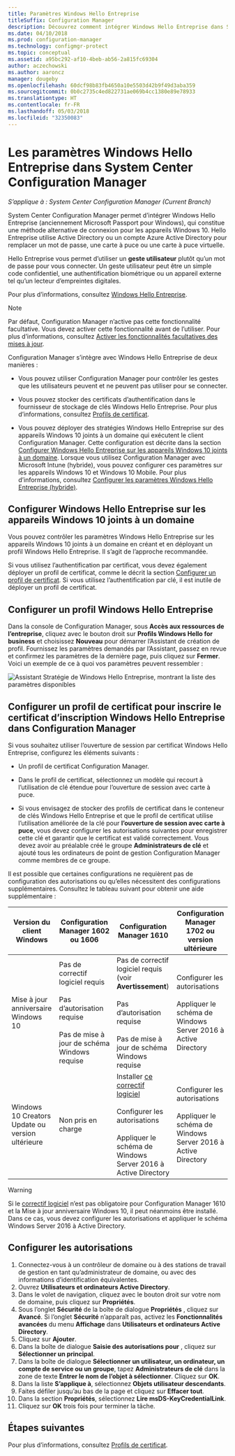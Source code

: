 ```yaml
---
title: Paramètres Windows Hello Entreprise
titleSuffix: Configuration Manager
description: Découvrez comment intégrer Windows Hello Entreprise dans System Center Configuration Manager.
ms.date: 04/10/2018
ms.prod: configuration-manager
ms.technology: configmgr-protect
ms.topic: conceptual
ms.assetid: a95bc292-af10-4beb-ab56-2a815fc69304
author: aczechowski
ms.author: aaroncz
manager: dougeby
ms.openlocfilehash: 60dcf98b83fb4650a10e5503d42b9f49d3aba359
ms.sourcegitcommit: 0b0c2735c4ed822731ae069b4cc1380e89e78933
ms.translationtype: HT
ms.contentlocale: fr-FR
ms.lasthandoff: 05/03/2018
ms.locfileid: "32350083"
---
```

# <a name="windows-hello-for-business-settings-in-system-center-configuration-manager"></a>Les paramètres Windows Hello Entreprise dans System Center Configuration Manager

*S’applique à : System Center Configuration Manager (Current Branch)*

<!--1245704-->
System Center Configuration Manager permet d’intégrer Windows Hello Entreprise (anciennement Microsoft Passport pour Windows), qui constitue une méthode alternative de connexion pour les appareils Windows 10. Hello Entreprise utilise Active Directory ou un compte Azure Active Directory pour remplacer un mot de passe, une carte à puce ou une carte à puce virtuelle.  

Hello Entreprise vous permet d’utiliser un **geste utilisateur** plutôt qu’un mot de passe pour vous connecter. Un geste utilisateur peut être un simple code confidentiel, une authentification biométrique ou un appareil externe tel qu’un lecteur d’empreintes digitales.

Pour plus d’informations, consultez [Windows Hello Entreprise](https://docs.microsoft.com/windows/access-protection/hello-for-business/hello-identity-verification).


> [!Note]  
> Par défaut, Configuration Manager n’active pas cette fonctionnalité facultative. Vous devez activer cette fonctionnalité avant de l’utiliser. Pour plus d’informations, consultez [Activer les fonctionnalités facultatives des mises à jour](/sccm/core/servers/manage/install-in-console-updates#bkmk_options).<!--505213-->  


 Configuration Manager s’intègre avec Windows Hello Entreprise de deux manières :  

-   Vous pouvez utiliser Configuration Manager pour contrôler les gestes que les utilisateurs peuvent et ne peuvent pas utiliser pour se connecter.  

-   Vous pouvez stocker des certificats d’authentification dans le fournisseur de stockage de clés Windows Hello Entreprise. Pour plus d’informations, consultez [Profils de certificat](introduction-to-certificate-profiles.md).  

- Vous pouvez déployer des stratégies Windows Hello Entreprise sur des appareils Windows 10 joints à un domaine qui exécutent le client Configuration Manager. Cette configuration est décrite dans la section [Configurer Windows Hello Entreprise sur les appareils Windows 10 joints à un domaine](#configure-windows-hello-for-business-on-domain-joined-windows-10-devices). Lorsque vous utilisez Configuration Manager avec Microsoft Intune (hybride), vous pouvez configurer ces paramètres sur les appareils Windows 10 et Windows 10 Mobile. Pour plus d’informations, consultez [Configurer les paramètres Windows Hello Entreprise (hybride)](../../mdm/deploy-use/windows-hello-for-business-settings.md).

## <a name="configure-windows-hello-for-business-on-domain-joined-windows-10-devices"></a>Configurer Windows Hello Entreprise sur les appareils Windows 10 joints à un domaine
Vous pouvez contrôler les paramètres Windows Hello Entreprise sur les appareils Windows 10 joints à un domaine en créant et en déployant un profil Windows Hello Entreprise. Il s’agit de l’approche recommandée.


Si vous utilisez l’authentification par certificat, vous devez également déployer un profil de certificat, comme le décrit la section [Configurer un profil de certificat](#configure-a-certificate-profile). Si vous utilisez l’authentification par clé, il est inutile de déployer un profil de certificat.

## <a name="configure-a-windows-hello-for-business-profile"></a>Configurer un profil Windows Hello Entreprise  

Dans la console de Configuration Manager, sous **Accès aux ressources de l’entreprise**, cliquez avec le bouton droit sur **Profils Windows Hello for business** et choisissez **Nouveau** pour démarrer l’Assistant de création de profil. Fournissez les paramètres demandés par l’Assistant, passez en revue et confirmez les paramètres de la dernière page, puis cliquez sur **Fermer**. Voici un exemple de ce à quoi vos paramètres peuvent ressembler :  

![Assistant Stratégie de Windows Hello Entreprise, montrant la liste des paramètres disponibles](../media/Hello-for-Business-settings.png)

## <a name="configure-a-certificate-profile-to-enroll-the-windows-hello-for-business-enrollment-certificate-in-configuration-manager"></a>Configurer un profil de certificat pour inscrire le certificat d’inscription Windows Hello Entreprise dans Configuration Manager  
 Si vous souhaitez utiliser l’ouverture de session par certificat Windows Hello Entreprise, configurez les éléments suivants :  

-   Un profil de certificat Configuration Manager.  

-   Dans le profil de certificat, sélectionnez un modèle qui recourt à l’utilisation de clé étendue pour l’ouverture de session avec carte à puce.  

-   Si vous envisagez de stocker des profils de certificat dans le conteneur de clés Windows Hello Entreprise et que le profil de certificat utilise l’utilisation améliorée de la clé pour **l’ouverture de session avec carte à puce**, vous devez configurer les autorisations suivantes pour enregistrer cette clé et garantir que le certificat est validé correctement.
Vous devez avoir au préalable créé le groupe **Administrateurs de clé** et ajouté tous les ordinateurs de point de gestion Configuration Manager comme membres de ce groupe.

Il est possible que certaines configurations ne requièrent pas de configuration des autorisations ou qu’elles nécessitent des configurations supplémentaires. Consultez le tableau suivant pour obtenir une aide supplémentaire :

|Version du client Windows|Configuration Manager 1602 ou 1606|Configuration Manager 1610|Configuration Manager 1702 ou version ultérieure|
|-|-|-|-|
|Mise à jour anniversaire Windows 10|Pas de correctif logiciel requis<br><br>Pas d’autorisation requise<br><br>Pas de mise à jour de schéma Windows requise|Pas de correctif logiciel requis (voir **Avertissement**)<br><br>Pas d’autorisation requise<br><br>Pas de mise à jour de schéma Windows requise|Configurer les autorisations<br><br>Appliquer le schéma de Windows Server 2016 à Active Directory|
|Windows 10 Creators Update ou version ultérieure|Non pris en charge|Installer [ce correctif logiciel](https://support.microsoft.com/help/4010155/update-rollup-for-system-center-configuration-manager-current-branch-v)<br><br>Configurer les autorisations<br><br>Appliquer le schéma de Windows Server 2016 à Active Directory|Configurer les autorisations<br><br>Appliquer le schéma de Windows Server 2016 à Active Directory|

> [!WARNING]
> Si le [correctif logiciel](https://support.microsoft.com/help/4010155/update-rollup-for-system-center-configuration-manager-current-branch-v) n’est pas obligatoire pour Configuration Manager 1610 et la Mise à jour anniversaire Windows 10, il peut néanmoins être installé.  Dans ce cas, vous devez configurer les autorisations et appliquer le schéma Windows Server 2016 à Active Directory.

## <a name="to-configure-permissions"></a>Configurer les autorisations

1.  Connectez-vous à un contrôleur de domaine ou à des stations de travail de gestion en tant qu’administrateur de domaine, ou avec des informations d’identification équivalentes.
2.  Ouvrez **Utilisateurs et ordinateurs Active Directory**.
3.  Dans le volet de navigation, cliquez avec le bouton droit sur votre nom de domaine, puis cliquez sur **Propriétés**.
4.  Sous l’onglet **Sécurité** de la boîte de dialogue **Propriétés** *<domain name>*, cliquez sur **Avancé**. Si l’onglet **Sécurité** n’apparaît pas, activez les **Fonctionnalités avancées** du menu **Affichage** dans **Utilisateurs et ordinateurs Active Directory**.
5.  Cliquez sur **Ajouter**.
6.  Dans la boîte de dialogue **Saisie des autorisations pour** *<domain name>*, cliquez sur **Sélectionner un principal**.
7.  Dans la boîte de dialogue **Sélectionner un utilisateur, un ordinateur, un compte de service ou un groupe**, tapez **Administrateurs de clé** dans la zone de texte **Entrer le nom de l’objet à sélectionner**. Cliquez sur **OK**.
8.  Dans la liste **S’applique à**, sélectionnez **Objets utilisateur descendants**.
9.  Faites défiler jusqu’au bas de la page et cliquez sur **Effacer tout**.
10. Dans la section **Propriétés**, sélectionnez **Lire msDS-KeyCredentialLink**.
11. Cliquez sur **OK** trois fois pour terminer la tâche.


## <a name="next-steps"></a>Étapes suivantes

Pour plus d’informations, consultez [Profils de certificat](introduction-to-certificate-profiles.md).  




